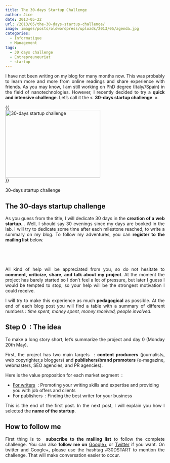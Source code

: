 ```yaml
---
title: The 30-days Startup Challenge
author: Jice
date: 2013-05-22
url: /2013/05/the-30-days-startup-challenge/
image: images/posts/oldwordpress/uploads/2013/05/agenda.jpg
categories:
  - Informatique
  - Management
tags:
  - 30 days challenge
  - Entrepreuneuriat
  - startup
---
```

<p style="text-align: justify;">
  I have not been writing on my blog for many months now. This was probably to learn more and more from online readings and share experience with friends. As you may know, I am still working on PhD degree (Italy//Spain) in the field of nanotechnologies. However, I recently decided to try a <strong>quick and intensive challenge</strong>. Let&#8217;s call it the « <strong> 30-days startup challenge</strong>  ».
</p>

<div id="attachment_1267" style="width: 310px" class="wp-caption aligncenter">
  {{<img class="size-medium wp-image-1267" alt="30-days startup challenge" src="images/posts/oldwordpress/uploads/2013/05/agenda-300x214.jpg" width="300" height="214" >}}
  
  <p class="wp-caption-text">
    30-days startup challenge
  </p>
</div>

## The 30-days startup challenge

<p style="text-align: justify;">
  As you guess from the title, I will dedicate 30 days in the <strong>creation of a web startup</strong>&#8230; Well, I should say 30 evenings since my days are booked in the lab. I will try to dedicate some time after each milestone reached, to write a summary on my blog. To follow my adventures, you can <strong>register to the mailing list</strong> below.
</p>

&nbsp;

&nbsp;

<p style="text-align: justify;">
  All kind of help will be appreciated from you, so do not hesitate to <strong>comment, criticize, share, and talk about my project</strong>. At the moment the project has barely started so I don&#8217;t feel a lot of pressure, but later I guess I would be tempted to stop, so your help will be the strongest motivation I could receive.
</p>

<p style="text-align: justify;">
  I will try to make this experience as much <strong>pedagogical</strong> as possible. At the end of each blog post you will find a table with a summary of different numbers :<em> time spent, money spent, money received, people involved</em>.
</p>

## Step 0  : The idea

<p style="text-align: justify;">
  To make a long story short, let&#8217;s summarize the project and day 0 (Monday 20th May).
</p>

<p style="text-align: justify;">
  First, the project has two main targets  : <strong>content producers</strong> (journalists, web copyrighter,s bloggers) and <strong>publishers/brand promoters</strong> (e-magazine, webmasters, SEO agencies, and PR agencies).
</p>

<p style="text-align: justify;">
  Here is the value proposition for each market segment  :
</p>

  * <span style="text-decoration: underline;">For writers</span>  : Promoting your writing skills and expertise and providing you with job offers and clients
  * For publishers  : Finding the best writer for your business

<p style="text-align: justify;">
  This is the end of the first post. In the next post, I will explain you how I selected the<strong> name of the startup</strong>.
</p>

<h2 style="text-align: justify;">
  How to follow me
</h2>

<p style="text-align: justify;">
  First thing is to <strong> subscribe to the mailing list</strong> to follow the complete challenge. You can also <strong>follow me on</strong> <a title="Profile google+" href="https://plus.google.com/u/0/113400244614302404694/posts?tab=XX&authuser=0" target="_blank">Google+</a> or <a title="Twitter - Jean-Christophe Lavocat" href="https://twitter.com/jice_lavocat" target="_blank">Twitter</a> if you want. On twitter and Google+, please use the hashtag #30DSTART to mention the challenge. That will make conversation easier to occur.
</p>

&nbsp;

&nbsp;